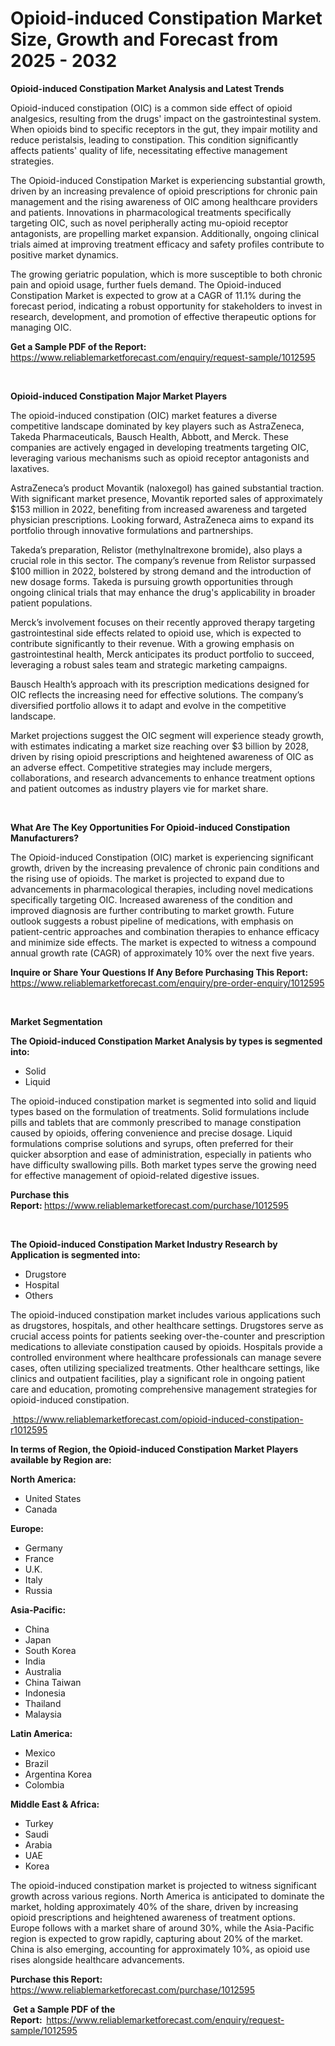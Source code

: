 <p><h1>Opioid-induced Constipation Market Size, Growth and Forecast from 2025 - 2032</h1></p><p><strong>Opioid-induced Constipation Market Analysis and Latest Trends</strong></p>
<p><p>Opioid-induced constipation (OIC) is a common side effect of opioid analgesics, resulting from the drugs' impact on the gastrointestinal system. When opioids bind to specific receptors in the gut, they impair motility and reduce peristalsis, leading to constipation. This condition significantly affects patients' quality of life, necessitating effective management strategies.</p><p>The Opioid-induced Constipation Market is experiencing substantial growth, driven by an increasing prevalence of opioid prescriptions for chronic pain management and the rising awareness of OIC among healthcare providers and patients. Innovations in pharmacological treatments specifically targeting OIC, such as novel peripherally acting mu-opioid receptor antagonists, are propelling market expansion. Additionally, ongoing clinical trials aimed at improving treatment efficacy and safety profiles contribute to positive market dynamics.</p><p>The growing geriatric population, which is more susceptible to both chronic pain and opioid usage, further fuels demand. The Opioid-induced Constipation Market is expected to grow at a CAGR of 11.1% during the forecast period, indicating a robust opportunity for stakeholders to invest in research, development, and promotion of effective therapeutic options for managing OIC.</p></p>
<p><strong>Get a Sample PDF of the Report:&nbsp;</strong> <a href="https://www.reliablemarketforecast.com/enquiry/request-sample/1012595?utm_campaign=3248&utm_medium=2&utm_source=Github&utm_content=ia&utm_term=13042025&utm_id=opioid-induced-constipation">https://www.reliablemarketforecast.com/enquiry/request-sample/1012595</a></p>
<p>&nbsp;</p>
<p><strong>Opioid-induced Constipation Major Market Players</strong></p>
<p><p>The opioid-induced constipation (OIC) market features a diverse competitive landscape dominated by key players such as AstraZeneca, Takeda Pharmaceuticals, Bausch Health, Abbott, and Merck. These companies are actively engaged in developing treatments targeting OIC, leveraging various mechanisms such as opioid receptor antagonists and laxatives.</p><p>AstraZeneca’s product Movantik (naloxegol) has gained substantial traction. With significant market presence, Movantik reported sales of approximately $153 million in 2022, benefiting from increased awareness and targeted physician prescriptions. Looking forward, AstraZeneca aims to expand its portfolio through innovative formulations and partnerships.</p><p>Takeda’s preparation, Relistor (methylnaltrexone bromide), also plays a crucial role in this sector. The company’s revenue from Relistor surpassed $100 million in 2022, bolstered by strong demand and the introduction of new dosage forms. Takeda is pursuing growth opportunities through ongoing clinical trials that may enhance the drug's applicability in broader patient populations.</p><p>Merck’s involvement focuses on their recently approved therapy targeting gastrointestinal side effects related to opioid use, which is expected to contribute significantly to their revenue. With a growing emphasis on gastrointestinal health, Merck anticipates its product portfolio to succeed, leveraging a robust sales team and strategic marketing campaigns.</p><p>Bausch Health’s approach with its prescription medications designed for OIC reflects the increasing need for effective solutions. The company’s diversified portfolio allows it to adapt and evolve in the competitive landscape.</p><p>Market projections suggest the OIC segment will experience steady growth, with estimates indicating a market size reaching over $3 billion by 2028, driven by rising opioid prescriptions and heightened awareness of OIC as an adverse effect. Competitive strategies may include mergers, collaborations, and research advancements to enhance treatment options and patient outcomes as industry players vie for market share.</p></p>
<p>&nbsp;</p>
<p><strong>What Are The Key Opportunities For Opioid-induced Constipation Manufacturers?</strong></p>
<p><p>The Opioid-induced Constipation (OIC) market is experiencing significant growth, driven by the increasing prevalence of chronic pain conditions and the rising use of opioids. The market is projected to expand due to advancements in pharmacological therapies, including novel medications specifically targeting OIC. Increased awareness of the condition and improved diagnosis are further contributing to market growth. Future outlook suggests a robust pipeline of medications, with emphasis on patient-centric approaches and combination therapies to enhance efficacy and minimize side effects. The market is expected to witness a compound annual growth rate (CAGR) of approximately 10% over the next five years.</p></p>
<p><strong>Inquire or Share Your Questions If Any Before Purchasing This Report:</strong> <a href="https://www.reliablemarketforecast.com/enquiry/pre-order-enquiry/1012595?utm_campaign=3248&utm_medium=2&utm_source=Github&utm_content=ia&utm_term=13042025&utm_id=opioid-induced-constipation">https://www.reliablemarketforecast.com/enquiry/pre-order-enquiry/1012595</a></p>
<p>&nbsp;</p>
<p><strong>Market Segmentation</strong></p>
<p><strong>The Opioid-induced Constipation Market Analysis by types is segmented into:</strong></p>
<p><ul><li>Solid</li><li>Liquid</li></ul></p>
<p><p>The opioid-induced constipation market is segmented into solid and liquid types based on the formulation of treatments. Solid formulations include pills and tablets that are commonly prescribed to manage constipation caused by opioids, offering convenience and precise dosage. Liquid formulations comprise solutions and syrups, often preferred for their quicker absorption and ease of administration, especially in patients who have difficulty swallowing pills. Both market types serve the growing need for effective management of opioid-related digestive issues.</p></p>
<p><strong>Purchase this Report:&nbsp;</strong><a href="https://www.reliablemarketforecast.com/purchase/1012595?utm_campaign=3248&utm_medium=2&utm_source=Github&utm_content=ia&utm_term=13042025&utm_id=opioid-induced-constipation">https://www.reliablemarketforecast.com/purchase/1012595</a></p>
<p>&nbsp;</p>
<p><strong>The Opioid-induced Constipation Market Industry Research by Application is segmented into:</strong></p>
<p><ul><li>Drugstore</li><li>Hospital</li><li>Others</li></ul></p>
<p><p>The opioid-induced constipation market includes various applications such as drugstores, hospitals, and other healthcare settings. Drugstores serve as crucial access points for patients seeking over-the-counter and prescription medications to alleviate constipation caused by opioids. Hospitals provide a controlled environment where healthcare professionals can manage severe cases, often utilizing specialized treatments. Other healthcare settings, like clinics and outpatient facilities, play a significant role in ongoing patient care and education, promoting comprehensive management strategies for opioid-induced constipation.</p></p>
<p><a href="https://www.reliablemarketforecast.com/opioid-induced-constipation-r1012595?utm_campaign=3248&utm_medium=2&utm_source=Github&utm_content=ia&utm_term=13042025&utm_id=opioid-induced-constipation">&nbsp;https://www.reliablemarketforecast.com/opioid-induced-constipation-r1012595</a></p>
<p><strong>In terms of Region, the Opioid-induced Constipation Market Players available by Region are:</strong></p>
<p>
    <p> <strong> North America: </strong>
        <ul>
            <li>United States</li>
            <li>Canada</li>
        </ul>
        </p> 
    <p> <strong> Europe: </strong>
        <ul>
            <li>Germany</li>
            <li>France</li>
            <li>U.K.</li>
            <li>Italy</li>
            <li>Russia</li>
        </ul>
        </p> 
    <p> <strong> Asia-Pacific: </strong>
        <ul>
            <li>China</li>
            <li>Japan</li>
            <li>South Korea</li>
            <li>India</li>
            <li>Australia</li>
            <li>China Taiwan</li>
            <li>Indonesia</li>
            <li>Thailand</li>
            <li>Malaysia</li>
        </ul>
        </p> 
    <p> <strong> Latin America: </strong>
        <ul>
            <li>Mexico</li>
            <li>Brazil</li>
            <li>Argentina Korea</li>
            <li>Colombia</li>
        </ul>
        </p> 
    <p> <strong> Middle East & Africa: </strong>
        <ul>
            <li>Turkey</li>
            <li>Saudi</li>
            <li>Arabia</li>
            <li>UAE</li>
            <li>Korea</li>
        </ul>
    </p>
    </p>
<p><p>The opioid-induced constipation market is projected to witness significant growth across various regions. North America is anticipated to dominate the market, holding approximately 40% of the share, driven by increasing opioid prescriptions and heightened awareness of treatment options. Europe follows with a market share of around 30%, while the Asia-Pacific region is expected to grow rapidly, capturing about 20% of the market. China is also emerging, accounting for approximately 10%, as opioid use rises alongside healthcare advancements.</p></p>
<p><strong>Purchase this Report: </strong><a href="https://www.reliablemarketforecast.com/purchase/1012595?utm_campaign=3248&utm_medium=2&utm_source=Github&utm_content=ia&utm_term=13042025&utm_id=opioid-induced-constipation">https://www.reliablemarketforecast.com/purchase/1012595</a></p>
<p>&nbsp;<strong>Get a Sample PDF of the Report:&nbsp;&nbsp;</strong><a href="https://www.reliablemarketforecast.com/enquiry/request-sample/1012595?utm_campaign=3248&utm_medium=2&utm_source=Github&utm_content=ia&utm_term=13042025&utm_id=opioid-induced-constipation">https://www.reliablemarketforecast.com/enquiry/request-sample/1012595</a></p>
<p><strong></strong></p>
<p><p></p><p></p><p></p></p>
